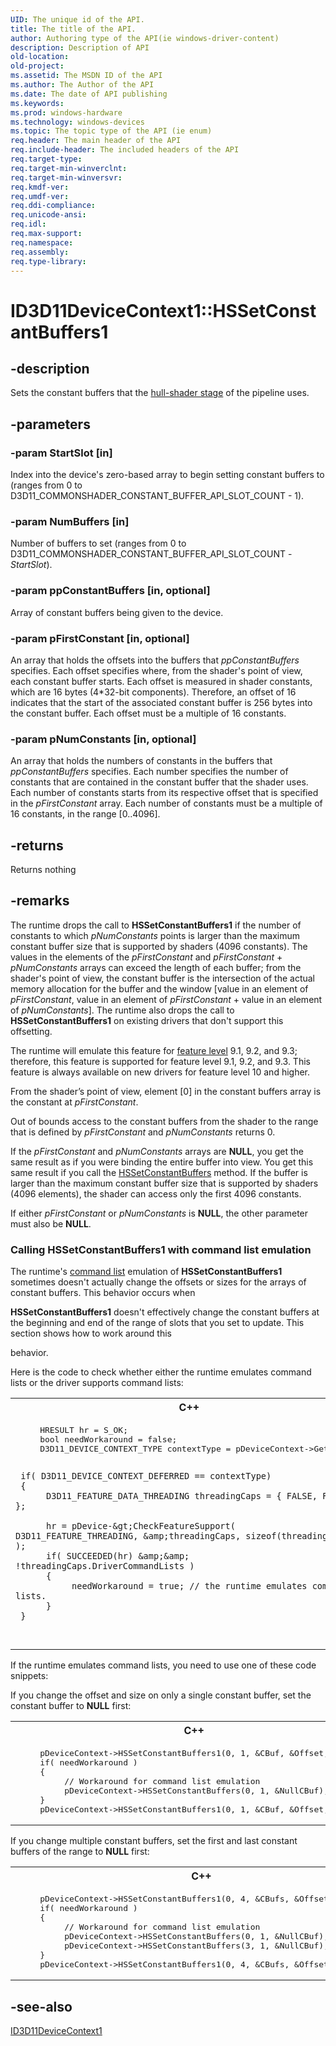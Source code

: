 ```yaml
---
UID: The unique id of the API.
title: The title of the API.
author: Authoring type of the API(ie windows-driver-content)
description: Description of API
old-location: 
old-project: 
ms.assetid: The MSDN ID of the API
ms.author: The Author of the API
ms.date: The date of API publishing
ms.keywords: 
ms.prod: windows-hardware
ms.technology: windows-devices
ms.topic: The topic type of the API (ie enum)
req.header: The main header of the API
req.include-header: The included headers of the API
req.target-type: 
req.target-min-winverclnt: 
req.target-min-winversvr: 
req.kmdf-ver: 
req.umdf-ver: 
req.ddi-compliance: 
req.unicode-ansi: 
req.idl: 
req.max-support: 
req.namespace: 
req.assembly: 
req.type-library: 
---
```


# ID3D11DeviceContext1::HSSetConstantBuffers1


## -description


Sets the constant buffers that the <a href="https://msdn.microsoft.com/4ad2fd3e-6e1a-4326-8469-3198acf931dc">hull-shader stage</a> of the pipeline uses.


## -parameters




### -param StartSlot [in]

Index into the device's zero-based array to begin setting constant buffers to (ranges from 0 to D3D11_COMMONSHADER_CONSTANT_BUFFER_API_SLOT_COUNT - 1).


### -param NumBuffers [in]

Number of buffers to set (ranges from 0 to D3D11_COMMONSHADER_CONSTANT_BUFFER_API_SLOT_COUNT - <i>StartSlot</i>).


### -param ppConstantBuffers [in, optional]

Array of constant buffers being given to the device.


### -param pFirstConstant [in, optional]

An array that holds the offsets into the buffers that  <i>ppConstantBuffers</i> specifies. Each offset specifies where, from the shader's point of view, each constant buffer starts.  Each offset is measured in shader constants, which are 16 bytes (4*32-bit components).  Therefore, an offset of 16 indicates that the start of the associated constant buffer is 256 bytes into the constant buffer. Each offset must be a multiple of 16 constants.


### -param pNumConstants [in, optional]

An array that holds the numbers of constants in the buffers that  <i>ppConstantBuffers</i> specifies. Each number specifies the number of constants that are contained in the constant buffer that the shader uses. Each number of constants starts from its respective offset that is specified in the <i>pFirstConstant</i> array. Each number of constants must be a multiple of 16 constants, in the range [0..4096]. 


## -returns



Returns nothing




## -remarks



The runtime drops the call to <b>HSSetConstantBuffers1</b> if the number of constants to which <i>pNumConstants</i> points is larger than the maximum constant buffer size that is supported by shaders (4096 constants).  The values in the elements of the <i>pFirstConstant</i> and <i>pFirstConstant</i> + <i>pNumConstants</i> arrays can exceed the length of each buffer; from the shader's point of view, the constant buffer is the intersection of the actual memory allocation for the buffer and the window [value in an element of <i>pFirstConstant</i>, value in an element of <i>pFirstConstant</i> + value in an element of <i>pNumConstants</i>]. The runtime also drops the call to <b>HSSetConstantBuffers1</b> on existing drivers that don't support this offsetting.

The runtime will emulate this feature for <a href="overviews_direct3d_11_devices_downlevel_intro.htm">feature level</a> 9.1, 9.2, and 9.3; therefore, this feature is supported for feature level 9.1, 9.2, and 9.3.  This feature is always available on new drivers for feature level 10 and higher.

From the shader’s point of view, element [0] in the constant buffers array is the constant at <i>pFirstConstant</i>.

Out of bounds access to the constant buffers from the shader to the range that is defined by <i>pFirstConstant</i> and <i>pNumConstants</i> returns 0. 

If the <i>pFirstConstant</i> and <i>pNumConstants</i> arrays are <b>NULL</b>, you get the same result as if you were binding the entire buffer into view.  You get this same result if you call the <a href="https://msdn.microsoft.com/8e3007ac-de5e-45ee-bb58-644dc857c279">HSSetConstantBuffers</a> method. If the buffer is larger than the maximum constant buffer size that is supported by shaders (4096 elements), the shader can access only the first 4096 constants.

If either <i>pFirstConstant</i> or <i>pNumConstants</i> is <b>NULL</b>, the other parameter must also be <b>NULL</b>.

<h3><a id="Calling_HSSetConstantBuffers1_with_command_list_emulation"></a><a id="calling_hssetconstantbuffers1_with_command_list_emulation"></a><a id="CALLING_HSSETCONSTANTBUFFERS1_WITH_COMMAND_LIST_EMULATION"></a>Calling HSSetConstantBuffers1 with command list emulation</h3>
The runtime's <a href="https://msdn.microsoft.com/4f581bc7-6c5e-4e56-b768-7f3cc5dbcb3e">command list</a> emulation of <b>HSSetConstantBuffers1</b> sometimes doesn't actually change the offsets or sizes for the arrays of constant buffers. This behavior occurs when 

<b>HSSetConstantBuffers1</b> doesn't effectively change the constant buffers at the beginning and end of the range of slots that you set to update. This section shows how to work around this 

behavior.

Here is the code to check whether either the runtime emulates command lists or the driver supports command lists:


<div class="code"><span codelanguage="ManagedCPlusPlus"><table>
<tr>
<th>C++</th>
</tr>
<tr>
<td>
<pre>
     HRESULT hr = S_OK;
     bool needWorkaround = false;
     D3D11_DEVICE_CONTEXT_TYPE contextType = pDeviceContext-&gt;GetType();

     if( D3D11_DEVICE_CONTEXT_DEFERRED == contextType)
     {
          D3D11_FEATURE_DATA_THREADING threadingCaps = { FALSE, FALSE };

          hr = pDevice-&gt;CheckFeatureSupport( D3D11_FEATURE_THREADING, &amp;threadingCaps, sizeof(threadingCaps) );
          if( SUCCEEDED(hr) &amp;&amp; !threadingCaps.DriverCommandLists )
          {
               needWorkaround = true; // the runtime emulates command lists.
          }
     }
</pre>
</td>
</tr>
</table></span></div>
If the runtime emulates command lists, you need to use one of these code snippets:


If you change the offset and size on only a single constant buffer, set the constant buffer to <b>NULL</b> first:


<div class="code"><span codelanguage="ManagedCPlusPlus"><table>
<tr>
<th>C++</th>
</tr>
<tr>
<td>
<pre>
     pDeviceContext-&gt;HSSetConstantBuffers1(0, 1, &amp;CBuf, &amp;Offset, &amp;Count);
     if( needWorkaround )
     {
          // Workaround for command list emulation
          pDeviceContext-&gt;HSSetConstantBuffers(0, 1, &amp;NullCBuf);
     }
     pDeviceContext-&gt;HSSetConstantBuffers1(0, 1, &amp;CBuf, &amp;Offset, &amp;Count);
</pre>
</td>
</tr>
</table></span></div>
If you change multiple constant buffers, set the first and last constant buffers of the range to <b>NULL</b> first:


<div class="code"><span codelanguage="ManagedCPlusPlus"><table>
<tr>
<th>C++</th>
</tr>
<tr>
<td>
<pre>
     pDeviceContext-&gt;HSSetConstantBuffers1(0, 4, &amp;CBufs, &amp;Offsets, &amp;Counts);
     if( needWorkaround )
     {
          // Workaround for command list emulation
          pDeviceContext-&gt;HSSetConstantBuffers(0, 1, &amp;NullCBuf);
          pDeviceContext-&gt;HSSetConstantBuffers(3, 1, &amp;NullCBuf);
     }
     pDeviceContext-&gt;HSSetConstantBuffers1(0, 4, &amp;CBufs, &amp;Offsets, &amp;Counts);
</pre>
</td>
</tr>
</table></span></div>



## -see-also




<a href="https://msdn.microsoft.com/DD2A556D-AEF0-407E-A497-CF17ACDEB1A7">ID3D11DeviceContext1</a>
 

 

